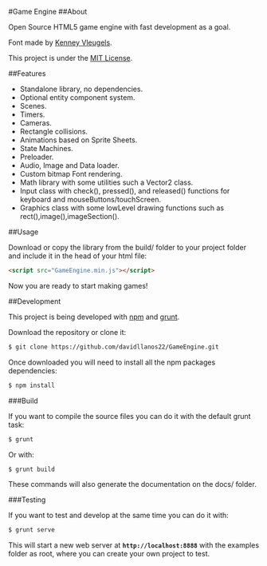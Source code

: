 #Game Engine
##About

Open Source HTML5 game engine with fast development as a goal.

Font made by <a href="http://www.kenney.nl/assets/kenney-fonts" target="_blank">Kenney Vleugels</a>.

This project is under the <a href="http://opensource.org/licenses/mit-license.php" target="_blank">MIT License</a>.

##Features
* Standalone library, no dependencies.
* Optional entity component system.
* Scenes.
* Timers.
* Cameras.
* Rectangle collisions.
* Animations based on Sprite Sheets.
* State Machines.
* Preloader.
* Audio, Image and Data loader.
* Custom bitmap Font rendering.
* Math library with some utilities such a Vector2 class.
* Input class with check(), pressed(), and released() functions for keyboard and mouseButtons/touchScreen.
* Graphics class with some lowLevel drawing functions such as rect(),image(),imageSection().

##Usage

Download or copy the library from the build/ folder to your project folder and include it in the head of your html file:

```html
<script src="GameEngine.min.js"></script>
```
Now you are ready to start making games!

##Development

This project is being developed with <a href="https://www.npmjs.com/" target="_blank">npm</a> and <a href="http://gruntjs.com/" target="_blank">grunt</a>.

Download the repository or clone it:

```bash
$ git clone https://github.com/davidllanos22/GameEngine.git
```
Once downloaded you will need to install all the npm packages dependencies:

```bash
$ npm install
```

###Build

If you want to compile the source files you can do it with the default grunt task:


```bash
$ grunt
```

Or with:

```bash
$ grunt build
```

These commands will also generate the documentation on the docs/ folder.


###Testing

If you want to test and develop at the same time you can do it with:

```bash
$ grunt serve
```

This will start a new web server at **`http://localhost:8888`** with the examples folder as root, where you can create your own project to test.

